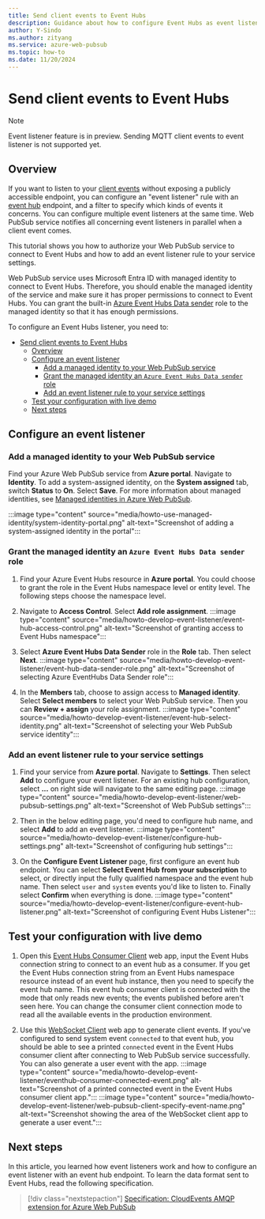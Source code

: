 ```yaml
---
title: Send client events to Event Hubs
description: Guidance about how to configure Event Hubs as event listener to send client events to Event Hubs.
author: Y-Sindo
ms.author: zityang
ms.service: azure-web-pubsub
ms.topic: how-to
ms.date: 11/20/2024
---
```


# Send client events to Event Hubs

> [!NOTE]
> Event listener feature is in preview.
> Sending MQTT client events to event listener is not supported yet.

## Overview

If you want to listen to your [client events](concept-service-internals.md#terms) without exposing a publicly accessible endpoint, you can configure an "event listener" rule with an [event hub](https://azure.microsoft.com/products/event-hubs/) endpoint, and a filter to specify which kinds of events it concerns. You can configure multiple event listeners at the same time. Web PubSub service notifies all concerning event listeners in parallel when a client event comes.

This tutorial shows you how to authorize your Web PubSub service to connect to Event Hubs and how to add an event listener rule to your service settings.

Web PubSub service uses Microsoft Entra ID with managed identity to connect to Event Hubs. Therefore, you should enable the managed identity of the service and make sure it has proper permissions to connect to Event Hubs. You can grant the built-in [Azure Event Hubs Data sender](../role-based-access-control/built-in-roles.md#azure-event-hubs-data-sender) role to the managed identity so that it has enough permissions.

To configure an Event Hubs listener, you need to:

- [Send client events to Event Hubs](#send-client-events-to-event-hubs)
  - [Overview](#overview)
  - [Configure an event listener](#configure-an-event-listener)
    - [Add a managed identity to your Web PubSub service](#add-a-managed-identity-to-your-web-pubsub-service)
    - [Grant the managed identity an `Azure Event Hubs Data sender` role](#grant-the-managed-identity-an-azure-event-hubs-data-sender-role)
    - [Add an event listener rule to your service settings](#add-an-event-listener-rule-to-your-service-settings)
  - [Test your configuration with live demo](#test-your-configuration-with-live-demo)
  - [Next steps](#next-steps)

## Configure an event listener

### Add a managed identity to your Web PubSub service

Find your Azure Web PubSub service from **Azure portal**. Navigate to **Identity**. To add a system-assigned identity, on the **System assigned** tab, switch **Status** to **On**. Select **Save**. For more information about managed identities, see [Managed identities in Azure Web PubSub](./howto-use-managed-identity.md).

:::image type="content" source="media/howto-use-managed-identity/system-identity-portal.png" alt-text="Screenshot of adding a system-assigned identity in the portal":::

### Grant the managed identity an `Azure Event Hubs Data sender` role

1. Find your Azure Event Hubs resource in **Azure portal**. You could choose to grant the role in the Event Hubs namespace level or entity level. The following steps choose the namespace level.

1. Navigate to **Access Control**. Select **Add role assignment**.
   :::image type="content" source="media/howto-develop-event-listener/event-hub-access-control.png" alt-text="Screenshot of granting access to Event Hubs namespace":::

1. Select **Azure Event Hubs Data Sender** role in the **Role** tab. Then select **Next**.
   :::image type="content" source="media/howto-develop-event-listener/event-hub-data-sender-role.png" alt-text="Screenshot of selecting Azure EventHubs Data Sender role":::

1. In the **Members** tab, choose to assign access to **Managed identity**. Select **Select members** to select your Web PubSub service. Then you can **Review + assign** your role assignment.
   :::image type="content" source="media/howto-develop-event-listener/event-hub-select-identity.png" alt-text="Screenshot of selecting your Web PubSub service identity":::

### Add an event listener rule to your service settings

1. Find your service from **Azure portal**. Navigate to **Settings**. Then select **Add** to configure your event listener. For an existing hub configuration, select **...** on right side will navigate to the same editing page.
   :::image type="content" source="media/howto-develop-event-listener/web-pubsub-settings.png" alt-text="Screenshot of Web PubSub settings":::

1. Then in the below editing page, you'd need to configure hub name, and select **Add** to add an event listener.
   :::image type="content" source="media/howto-develop-event-listener/configure-hub-settings.png" alt-text="Screenshot of configuring hub settings":::

1. On the **Configure Event Listener** page, first configure an event hub endpoint. You can select **Select Event Hub from your subscription** to select, or directly input the fully qualified namespace and the event hub name. Then select `user` and `system` events you'd like to listen to. Finally select **Confirm** when everything is done.
   :::image type="content" source="media/howto-develop-event-listener/configure-event-hub-listener.png" alt-text="Screenshot of configuring Event Hubs Listener":::

## Test your configuration with live demo

1. Open this [Event Hubs Consumer Client](https://awpseventlistenerdemo.z13.web.core.windows.net/eventhub-consumer/index.html) web app, input the Event Hubs connection string to connect to an event hub as a consumer. If you get the Event Hubs connection string from an Event Hubs namespace resource instead of an event hub instance, then you need to specify the event hub name. This event hub consumer client is connected with the mode that only reads new events; the events published before aren't seen here. You can change the consumer client connection mode to read all the available events in the production environment.

1. Use this [WebSocket Client](https://awpseventlistenerdemo.z13.web.core.windows.net/webpubsub-client/websocket-client.html) web app to generate client events. If you've configured to send system event `connected` to that event hub, you should be able to see a printed `connected` event in the Event Hubs consumer client after connecting to Web PubSub service successfully. You can also generate a user event with the app.
   :::image type="content" source="media/howto-develop-event-listener/eventhub-consumer-connected-event.png" alt-text="Screenshot of a printed connected event in the Event Hubs consumer client app.":::
   :::image type="content" source="media/howto-develop-event-listener/web-pubsub-client-specify-event-name.png" alt-text="Screenshot showing the area of the WebSocket client app to generate a user event.":::

## Next steps

In this article, you learned how event listeners work and how to configure an event listener with an event hub endpoint. To learn the data format sent to Event Hubs, read the following specification.

> [!div class="nextstepaction"]
> [Specification: CloudEvents AMQP extension for Azure Web PubSub](./reference-cloud-events-amqp.md)

<!--TODO: Add demo-->
